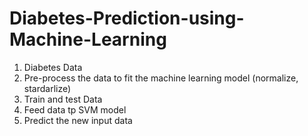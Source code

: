# Diabetes-Prediction-using-Machine-Learning

1. Diabetes Data
2. Pre-process the data to fit the machine learning model (normalize, stardarlize)
3. Train and test Data
4. Feed data tp SVM model
5. Predict the new input data
